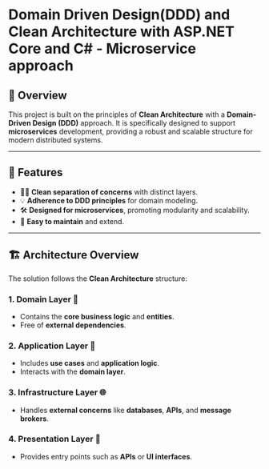 # Domain Driven Design(DDD) and Clean Architecture with ASP.NET Core and C# - Microservice approach

## 🚀 Overview
This project is built on the principles of **Clean Architecture** with a **Domain-Driven Design (DDD)** approach. It is specifically designed to support **microservices** development, providing a robust and scalable structure for modern distributed systems.

---

## 🔑 Features
- 🧑‍💻 **Clean separation of concerns** with distinct layers.
- 💡 **Adherence to DDD principles** for domain modeling.
- 🛠 **Designed for microservices**, promoting modularity and scalability.
- 🔄 **Easy to maintain** and extend.

---

## 🏗 Architecture Overview

The solution follows the **Clean Architecture** structure:

### 1. **Domain Layer** 🏢
   - Contains the **core business logic** and **entities**.
   - Free of **external dependencies**.

### 2. **Application Layer** 📝
   - Includes **use cases** and **application logic**.
   - Interacts with the **domain layer**.

### 3. **Infrastructure Layer** 🌐
   - Handles **external concerns** like **databases**, **APIs**, and **message brokers**.

### 4. **Presentation Layer** 📱
   - Provides entry points such as **APIs** or **UI interfaces**.

